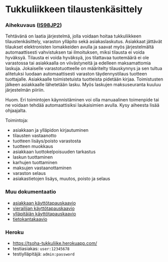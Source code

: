# Tukkuliikkeen tilaustenkäsittely

### Aihekuvaus ([IS98JP2](https://advancedkittenry.github.io/suunnittelu_ja_tyoymparisto/aiheet/Tukkuliikkeen_tilaustenksittely.html))
Tehtävänä on laatia järjestelmä, jolla voidaan hoitaa tukkuliikkeen tilaustenkäsittely, varaston ylläpito sekä asiakaslaskutus. Asiakkaat jättävät tilaukset elektronisten lomakkeiden avulla ja saavat myös järjestelmältä automaattisesti vahvistuksen tai ilmoituksen, miksi tilausta ei voida hyväksyä. Tilausta ei voida hyväksyä, jos tilattavaa tuotemäärä ei ole varastossa tai asiakkaalla on viivästyneitä ja edelleen maksamattomia laskuja. Jokaiselle varastotuotteelle on määritelty tilauskynnys ja sen tultua alitetuksi luodaan automaattisesti varaston täydennystilaus tuotteen tuottajalle. Asiakkaalle toimistetuista tuotteista pidetään kirjaa. Toimistusten jälkeen asiakkaalle lähetetään lasku. Myös laskujen maksuseuranta kuuluu järjestelmän piiriin.

Huom. Eri toimintojen käynnistäminen voi olla manuaalinen toimenpide tai ne voidaan tehdää automaattisiksi laukaisimien avulla. Kysy aiheesta lisää ohjaajalta.

Toimintoja:

* asiakkaan ja ylläpidon kirjautuminen
* tilausten vastaanotto
* tuotteen lisäys/poisto varastosta
* tuotteen muokkaus
* asiakkaan luottokelpoisuuden tarkastus
* laskun tuottaminen
* karhujen tuottaminen
* maksujen vastaanottaminen
* varaston selaus
* asiakastietojen lisäys, muutos, poisto ja selaus

### Muu dokumentaatio
* [asiakkaan käyttötapauskaavio](https://raw.githubusercontent.com/thalvari/Tukkuliike/master/documentation/asiakas_käyttötapauskaavio.jpg)
* [vierailijan käyttötapauskaavio](https://raw.githubusercontent.com/thalvari/Tukkuliike/master/documentation/vierailija_käyttötapauskaavio.jpg)
* [ylläpitäjän käyttötapauskaavio](https://raw.githubusercontent.com/thalvari/Tukkuliike/master/documentation/ylläpitäjä_käyttötapauskaavio.jpg)
* [tietokantakaavio](https://raw.githubusercontent.com/thalvari/Tukkuliike/master/documentation/tietokantakaavio.jpg)

### Heroku
* https://tsoha-tukkuliike.herokuapp.com/
* testiasiakas: ```user:12345678```
* testiylläpitäjä: ```admin:password```
